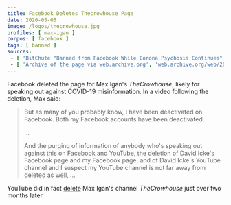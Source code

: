 ```yaml
---
title: Facebook Deletes Thecrowhouse Page
date: 2020-05-05
image: /logos/thecrowhouse.jpg
profiles: [ max-igan ]
corpos: [ facebook ]
tags: [ banned ]
sources:
 - [ 'BitChute "Banned from Facebook While Corona Psychosis Continues" by TheCrowhouse (5 May 2020)', 'www.bitchute.com/video/HoPdmm73vdY/' ]
 - [ 'Archive of the page via web.archive.org', 'web.archive.org/web/20190806124104if_/https://www.facebook.com/Max-Igan-TheCrowhouse-116627925059345/' ]
---
```


Facebook deleted the page for Max Igan's _TheCrowhouse_, likely for speaking out
against COVID-19 misinformation. In a video following the deletion, Max said:
> But as many of you probably know, I have been deactivated on Facebook. Both
> my Facebook accounts have been deactivated.
> 
> ...
>
> And the purging of information of anybody who's speaking out against this on
> Facebook and YouTube, the deletion of David Icke's Facebook page and my
> Facebook page, and of David Icke's YouTube channel and I suspect my YouTube
> channel is not far away from deleted as well, ...

YouTube did in fact [delete](/e/youtube-bans-thecrowhouse) Max Igan's
channel _TheCrowhouse_ just over two months later.
